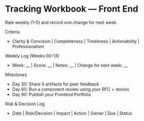 # Tracking Workbook — Front End

Rate weekly (1–5) and record one change for next week.

Criteria
- Clarity & Concision | Completeness | Timeliness | Actionability | Professionalism

Weekly Log (Weeks 00–13)
- Week: __ | Score: __ | Notes: __ | Change for next week: __

Milestones
- Day 30: Share 5 artifacts for peer feedback
- Day 60: Run a component review using your RFC + stories
- Day 90: Publish your Frontend Portfolio

Risk & Decision Log
- Date | Risk/Decision | Impact | Action | Owner | Due | Status
